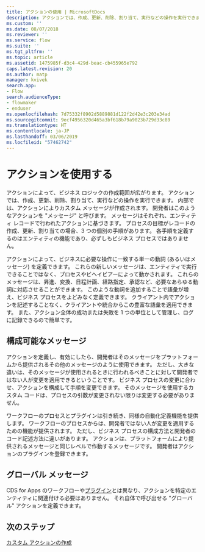 ```yaml
---
title: アクションの使用 | MicrosoftDocs
description: アクションでは、作成、更新、削除、割り当て、実行などの操作を実行できます。 内部では、アクションによりカスタム メッセージが作成されます。
ms.custom: ''
ms.date: 08/07/2018
ms.reviewer: ''
ms.service: flow
ms.suite: ''
ms.tgt_pltfrm: ''
ms.topic: article
ms.assetid: 1475985f-d3c4-429d-beac-cb455965e792
caps.latest.revision: 20
ms.author: matp
manager: kvivek
search.app:
- Flow
search.audienceType:
- flowmaker
- enduser
ms.openlocfilehash: 7d75332f8902d5889881d122f2d42e3c203e34ad
ms.sourcegitcommit: 9ecf4956320d465a3bf618b79a9023b729d33c89
ms.translationtype: HT
ms.contentlocale: ja-JP
ms.lasthandoff: 03/06/2019
ms.locfileid: "57462742"
---
```

# <a name="use-actions"></a>アクションを使用する

アクションによって、ビジネス ロジックの作成範囲が広がります。 アクションでは、作成、更新、削除、割り当て、実行などの操作を実行できます。 内部では、アクションによりカスタム メッセージが作成されます。 開発者はこのようなアクションを "メッセージ" と呼びます。 メッセージはそれぞれ、エンティティ レコードで行われたアクションに基づきます。 プロセスの目標がレコードの作成、更新、割り当ての場合、3 つの個別の手順があります。 各手順を定義するのはエンティティの機能であり、必ずしもビジネス プロセスではありません。  
  
アクションによって、ビジネスに必要な操作に一致する単一の動詞 (あるいはメッセージ) を定義できます。 これらの新しいメッセージは、エンティティで実行できることではなく、プロセスやビヘイビアーによって動かされます。 これらのメッセージは、昇進、変換、日程計画、経路指定、承認など、必要なあらゆる動詞に対応させることができます。 このような動詞を追加することで語彙が増え、ビジネス プロセスをよどみなく定義できます。 クライアント内でアクションを記述することなく、クライアントや統合からこの豊富な語彙を適用できます。 また、アクション全体の成功または失敗を 1 つの単位として管理し、ログに記録できるので簡単です。  
  
<a name="BKMK_ConfigurableMessages"></a>   
## <a name="configurable-messages"></a>構成可能なメッセージ  
 アクションを定義し、有効にしたら、開発者はそのメッセージをプラットフォームから提供されるその他のメッセージのように使用できます。 ただし、大きな違いは、そのメッセージが使用されるときに行われるべきことに対して開発者ではない人が変更を適用できるということです。 ビジネス プロセスの変更に合わせ、アクションを構成して手順を変更できます。 そのメッセージを使用するカスタム コードは、プロセスの引数が変更されない限りは変更する必要がありません。  
  
 ワークフローのプロセスとプラグインは引き続き、同様の自動化定義機能を提供します。 ワークフローのプロセスからは、開発者ではない人が変更を適用するための機能が提供されます。 ただし、ビジネス プロセスの構成方法と開発者のコード記述方法に違いがあります。 アクションは、プラットフォームにより提供されるメッセージと同じレベルで作動するメッセージです。 開発者はアクションのプラグインを登録できます。  
  
<a name="BKMK_GlobalMessages"></a>   
## <a name="global-messages"></a>グローバル メッセージ 
 
 CDS for Apps のワークフローや[プラグイン](/powerapps/developer/common-data-service/apply-business-logic-with-code?branch=master#create-a-plug-in)とは異なり、アクションを特定のエンティティに関連付ける必要はありません。 それ自体で呼び出せる "グローバル" アクションを定義できます。

## <a name="next-steps"></a>次のステップ

[カスタム アクションの作成](create-actions.md)  
  

